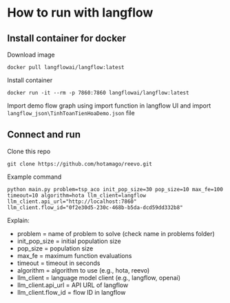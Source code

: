# How to run with langflow
## Install container for docker

Download image
```
docker pull langflowai/langflow:latest
```

Install container
```
docker run -it --rm -p 7860:7860 langflowai/langflow:latest
```

Import demo flow graph using import function in langflow UI and import `langflow_json\TinhToanTienHoaDemo.json` file

## Connect and run

Clone this repo
```
git clone https://github.com/hotamago/reevo.git
```

Example command
```
python main.py problem=tsp_aco init_pop_size=30 pop_size=10 max_fe=100 timeout=10 algorithm=hota llm_client=langflow llm_client.api_url="http://localhost:7860" llm_client.flow_id="0f2e30d5-230c-468b-b5da-dcd59dd332b8"
```

Explain:
- problem = name of problem to solve (check name in problems folder)
- init_pop_size = initial population size
- pop_size = population size
- max_fe = maximum function evaluations
- timeout = timeout in seconds
- algorithm = algorithm to use (e.g., hota, reevo)
- llm_client = language model client (e.g., langflow, openai)
- llm_client.api_url = API URL of langflow
- llm_client.flow_id = flow ID in langflow
